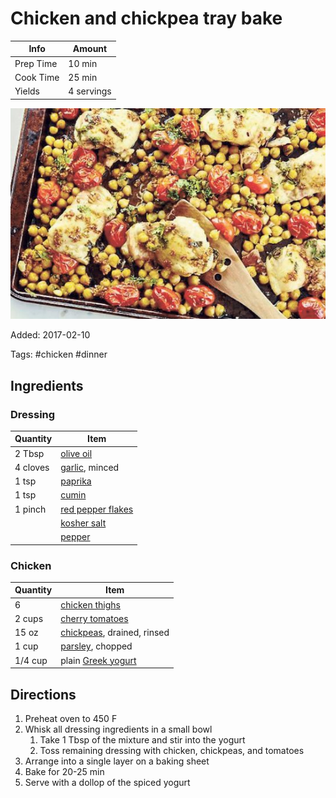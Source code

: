 # Chicken and chickpea tray bake

| Info      | Amount     |
| --------- | ---------- |
| Prep Time | 10 min     |
| Cook Time | 25 min     |
| Yields    | 4 servings |

![Chicken chickpea tray bake](../_assets/chicken-chickpea-traybake.jpg)

Added: 2017-02-10

Tags: #chicken #dinner

## Ingredients

### Dressing

| Quantity | Item                                                      |
| -------- | --------------------------------------------------------- |
| 2 Tbsp   | [olive oil](../_ingredients/olive-oil.md)                 |
| 4 cloves | [garlic](../_ingredients/garlic.md), minced               |
| 1 tsp    | [paprika](../_ingredients/paprika.md)                     |
| 1 tsp    | [cumin](../_ingredients/cumin.md)                         |
| 1 pinch  | [red pepper flakes](../_ingredients/red-pepper-flakes.md) |
|          | [kosher salt](../_ingredients/kosher-salt.md)             |
|          | [pepper](../_ingredients/pepper.md)                       |

### Chicken

| Quantity | Item                                                       |
| -------- | ---------------------------------------------------------- |
| 6        | [chicken thighs](../_ingredients/chicken-thighs.md)        |
| 2 cups   | [cherry tomatoes](../_ingredients/cherry-tomato.md)        |
| 15 oz    | [chickpeas](../_ingredients/chickpeas.md), drained, rinsed |
| 1 cup    | [parsley](../_ingredients/parsley.md), chopped             |
| 1/4 cup  | plain [Greek yogurt](../_ingredients/greek-yogurt.md)      |

## Directions

1. Preheat oven to 450 F
2. Whisk all dressing ingredients in a small bowl
   1. Take 1 Tbsp of the mixture and stir into the yogurt
   2. Toss remaining dressing with chicken, chickpeas, and tomatoes
3. Arrange into a single layer on a baking sheet
4. Bake for 20-25 min
5. Serve with a dollop of the spiced yogurt


